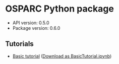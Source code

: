 # OSPARC Python package

- API version: 0.5.0
- Package version: 0.6.0

## Tutorials

- [Basic tutorial](clients/python/artifacts/docs/BasicTutorial_v0.6.0.md) ([Download as BasicTutorial.ipynb](clients/python/docs/BasicTutorial_v0.6.0.ipynb ":ignore title"))
